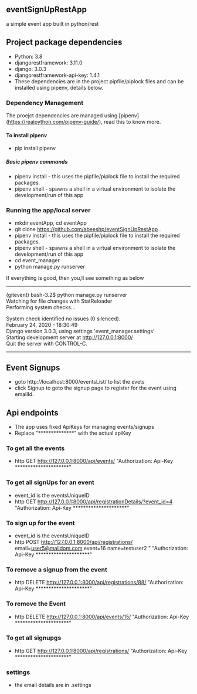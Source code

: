 ## eventSignUpRestApp
a simple event app built in python/rest

## Project package dependencies
- Python: 3.8
- djangorestframework: 3.11.0
- django: 3.0.3
- djangorestframework-api-key: 1.4.1
- These dependencies are in the project pipfile/piplock files and can be installed using pipenv, details below.

### Dependency Management
The proejct dependencies are managed using [pipenv] (https://realpython.com/pipenv-guide/), read this to know more.

#### To install pipenv
- pip install pipenv

##### Basic pipenv commands
- pipenv install - this uses the pipfile/piplock file to install the required packages.
- pipenv shell - spawns a shell in a virtual environment to isolate the development/run of this app

### Running the app/local server
- mkdir eventApp, cd eventApp
- git clone https://github.com/abeeshp/eventSignUpRestApp .
- pipenv install - this uses the pipfile/piplock file to install the required packages.
- pipenv shell - spawns a shell in a virtual environment to isolate the development/run of this app
- cd event_manager
- python manage.py runserver

If everything is good, then you,ll see something as below

------------------------------------------------------------  
(gitevent) bash-3.2$ python manage.py runserver  
Watching for file changes with StatReloader  
Performing system checks...  

System check identified no issues (0 silenced).  
February 24, 2020 - 18:30:49  
Django version 3.0.3, using settings 'event_manager.settings'  
Starting development server at http://127.0.0.1:8000/  
Quit the server with CONTROL-C.  

------------------------------------------------------------  

## Event Signups
- goto http://localhost:8000/eventsList/ to list the evets
- click Signup to goto the signup page to register for the event using emailId.


## Api endpoints
- The app uses fixed ApiKeys for managing events/signups
- Replace "**************" with the actual apiKey

### To get all the events
- http GET http://127.0.0.1:8000/api/events/  "Authorization: Api-Key *********************"

### To get all signUps for an event
- event_id is the eventsUniqueID
- http GET http://127.0.0.1:8000/api/registrationDetails/?event_id=4  "Authorization: Api-Key *********************"

### To sign up for the event
- event_id is the eventsUniqueID
- http POST http://127.0.0.1:8000/api/registrations/ email=user5@maildom.com event=16 name=testuser2 " "Authorization: Api-Key *********************"

### To remove a signup from the event
- http DELETE http://127.0.0.1:8000/api/registrations/88/  "Authorization: Api-Key *********************"

### To remove the Event
- http DELETE http://127.0.0.1:8000/api/events/15/  "Authorization: Api-Key *********************"

### To get all signupgs
- http GET http://127.0.0.1:8000/api/registrations/ "Authorization: Api-Key *********************"


### settings
- the email details are in .settings 




